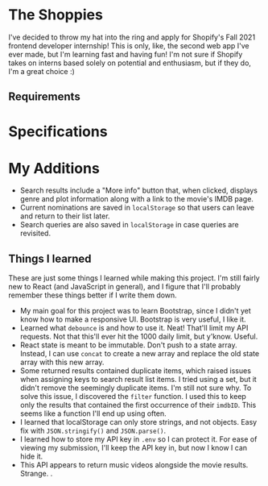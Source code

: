 # The Shoppies
I've decided to throw my hat into the ring and apply for Shopify's Fall 2021 frontend developer internship! This is only, like, the second web app I've ever made, but I'm learning fast and having fun! I'm not sure if Shopify takes on interns based solely on potential and enthusiasm, but if they do, I'm a great choice :)

## Requirements
# Specifications

# My Additions
- Search results include a "More info" button that, when clicked, displays genre and plot information along with a link to the movie's IMDB page.
- Current nominations are saved in `localStorage` so that users can leave and return to their list later.
- Search queries are also saved in `localStorage` in case queries are revisited.

## Things I learned
These are just some things I learned while making this project. I'm still fairly new to React (and JavaScript in general), and I figure that I'll probably remember these things better if I write them down.

- My main goal for this project was to learn Bootstrap, since I didn't yet know how to make a responsive UI. Bootstrap is very useful, I like it.
- Learned what `debounce` is and how to use it. Neat! That'll limit my API requests. Not that this'll ever hit the 1000 daily limit, but y'know. Useful.
- React state is meant to be immutable. Don't push to a state array. Instead, I can use `concat` to create a new array and replace the old state array with this new array.
- Some returned results contained duplicate items, which raised issues when assigning keys to search result list items. I tried using a set, but it didn't remove the seemingly duplicate items. I'm still not sure why. To solve this issue, I discovered the `filter` function. I used this to keep only the results that contained the first occurrence of their `imdbID`. This seems like a function I'll end up using often.
- I learned that localStorage can only store strings, and not objects. Easy fix with `JSON.stringify()` and `JSON.parse()`.
- I learned how to store my API key in `.env` so I can protect it. For ease of viewing my submission, I'll keep the API key in, but now I know I can hide it.
- This API appears to return music videos alongside the movie results. Strange.
.